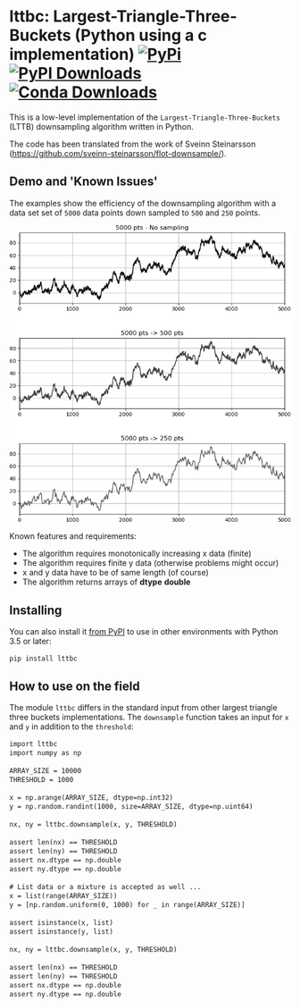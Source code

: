 # lttbc: Largest-Triangle-Three-Buckets (Python using a c implementation) [![PyPi](https://img.shields.io/pypi/v/lttbc?color=blue)](https://pypi.org/project/lttbc/) [![PyPI Downloads](https://img.shields.io/pypi/dm/lttbc.svg?label=PyPI%20downloads)](https://pypi.org/project/lttbc/) [![Conda Downloads](https://img.shields.io/conda/dn/conda-forge/lttbc.svg?label=Conda%20downloads)](https://anaconda.org/conda-forge/lttbc)
This is a low-level implementation of the `Largest-Triangle-Three-Buckets` (LTTB) downsampling algorithm written in Python.

The code has been translated from the work of Sveinn Steinarsson (https://github.com/sveinn-steinarsson/flot-downsample/).

## Demo and 'Known Issues'

The examples show the efficiency of the downsampling algorithm with a data set
set of ``5000`` data points down sampled to ``500`` and ``250`` points.

![SampleView](images/demo.png)  

Known features and requirements:

- The algorithm requires monotonically increasing x data (finite)
- The algorithm requires finite y data (otherwise problems might occur)
- x and y data have to be of same length (of course)
- The algorithm returns arrays of **dtype** **double**

## Installing

You can also install it [from PyPI](https://pypi.org/project/lttbc/)
to use in other environments with Python 3.5 or later:

    pip install lttbc

## How to use on the field

The module ``lttbc`` differs in the standard input from other largest triangle three buckets implementations.
The ``downsample`` function takes an input for ``x`` and ``y`` in addition to the ``threshold``:

    import lttbc
    import numpy as np

    ARRAY_SIZE = 10000
    THRESHOLD = 1000

    x = np.arange(ARRAY_SIZE, dtype=np.int32)
    y = np.random.randint(1000, size=ARRAY_SIZE, dtype=np.uint64)

    nx, ny = lttbc.downsample(x, y, THRESHOLD)

    assert len(nx) == THRESHOLD
    assert len(ny) == THRESHOLD
    assert nx.dtype == np.double
    assert ny.dtype == np.double

    # List data or a mixture is accepted as well ...
    x = list(range(ARRAY_SIZE))
    y = [np.random.uniform(0, 1000) for _ in range(ARRAY_SIZE)]

    assert isinstance(x, list)
    assert isinstance(y, list)

    nx, ny = lttbc.downsample(x, y, THRESHOLD)

    assert len(nx) == THRESHOLD
    assert len(ny) == THRESHOLD
    assert nx.dtype == np.double
    assert ny.dtype == np.double

